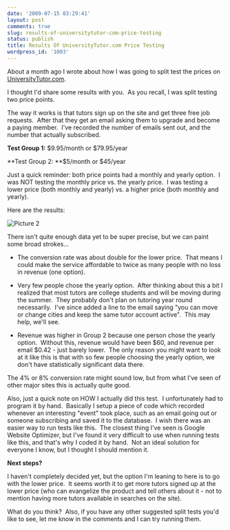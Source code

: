 ```yaml
---
date: '2009-07-15 03:29:41'
layout: post
comments: true
slug: results-of-universitytutor-com-price-testing
status: publish
title: Results Of UniversityTutor.com Price Testing
wordpress_id: '1003'
---
```


About a month ago I wrote about how I was going to split test the prices on [UniversityTutor.com](http://www.universitytutor.com).

I thought I'd share some results with you.  As you recall, I was split testing two price points.

The way it works is that tutors sign up on the site and get three free job requests.  After that they get an email asking them to upgrade and become a paying member.  I've recorded the number of emails sent out, and the number that actually subscribed.

**Test Group 1:** $9.95/month or $79.95/year

**Test Group 2: **$5/month or $45/year

Just a quick reminder: both price points had a monthly and yearly option.  I was NOT testing the monthly price vs. the yearly price.  I was testing a lower price (both monthly and yearly) vs. a higher price (both monthly and yearly).

Here are the results:

![Picture 2](http://s3.amazonaws.com/oldbloguploads/2009/07/Picture-2.png)

There isn't quite enough data yet to be super precise, but we can paint some broad strokes...



	
  * The conversion rate was about double for the lower price.  That means I could make the service affordable to twice as many people with no loss in revenue (one option).

	
  * Very few people chose the yearly option.  After thinking about this a bit I realized that most tutors are college students and will be moving during the summer.  They probably don't plan on tutoring year round necessarily.  I've since added a line to the email saying "you can move or change cities and keep the same tutor account active".  This may help, we'll see.

	
  * Revenue was higher in Group 2 because one person chose the yearly option.  Without this, revenue would have been $60, and revenue per email $0.42 - just barely lower.  The only reason you might want to look at it like this is that with so few people choosing the yearly option, we don't have statistically significant data there.


The 4% or 8% conversion rate might sound low, but from what I've seen of other major sites this is actually quite good.

Also, just a quick note on HOW I actually did this test.  I unfortunately had to program it by hand.  Basically I setup a piece of code which recorded whenever an interesting "event" took place, such as an email going out or someone subscribing and saved it to the database.  I wish there was an easier way to run tests like this.  The closest thing I've seen is Google Website Optimizer, but I've found it very difficult to use when running tests like this, and that's why I coded it by hand.  Not an ideal solution for everyone I know, but I thought I should mention it.

**Next steps?**

I haven't completely decided yet, but the option I'm leaning to here is to go with the lower price.  It seems worth it to get more tutors signed up at the lower price (who can evangelize the product and tell others about it - not to mention having more tutors available in searches on the site).

What do you think?  Also, if you have any other suggested split tests you'd like to see, let me know in the comments and I can try running them.
